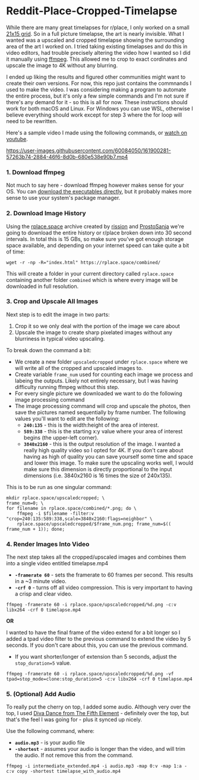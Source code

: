 # Reddit-Place-Cropped-Timelapse

While there are many great timelapses for r/place, I only worked on a small [21x15 grid](https://velkog.com/place). So in a full picture timelapse, the art is nearly invisible. What I wanted was a upscaled and cropped timelapse showing the surrounding area of the art I worked on. I tried taking existing timelapses and do this in video editors, had trouble precisely altering the video how I wanted so I did it manually using [ffmpeg](https://ffmpeg.org/). This allowed me to crop to exact cordinates and upscale the image to 4K without any blurring.

I ended up liking the results and figured other communities might want to create their own versions. For now, this repo just contains the commnands I used to make the video. I was considering making a program to automate the entire process, but it's only a few simple commands and I'm not sure if there's any demand for it - so this is all for now. These instructions should work for both macOS and Linux. For Windows you can use WSL, otherwise I believe everything should work except for step 3 where the for loop will need to be rewritten.

Here's a sample video I made using the following commands, or [watch on youtube](https://www.youtube.com/watch?v=pG87i8e5FWA).

https://user-images.githubusercontent.com/60084050/161900281-57263b74-2884-46f6-8d0b-680e538e90b7.mp4

### 1. Download ffmpeg
Not much to say here - download ffmpeg however makes sense for your OS. You can [download the executables directly](https://www.ffmpeg.org/download.html), but it probably makes more sense to use your system's package manager.

### 2. Download Image History
Using the [rplace.space](https://rplace.space/combined/) archive created by [rission](https://github.com/rissson) and [ProstoSanja](https://github.com/ProstoSanja) we're going to download the entire history or r/place broken down into 30 second intervals. In total this is 15 GBs, so make sure you've got enough storage space available, and depending on your internet speed can take quite a bit of time:

```
wget -r -np -R="index.html" https://rplace.space/combined/
```

This will create a folder in your current directory called `rplace.space` containing another folder `combined` which is where every image will be downloaded in full resolution.

### 3. Crop and Upscale All Images
Next step is to edit the image in two parts:
1. Crop it so we only deal with the portion of the image we care about
2. Upscale the image to create sharp pixelated images without any blurriness in typical video upscaling.

To break down the command a bit:
* We create a new folder `upscaledcropped` under `rplace.space` where we will write all of the cropped and upscaled images to.
* Create variable `frame_num` used for counting each image we process and labeing the outputs. Likely not entirely necessary, but I was having difficulty running ffmpeg without this step.
* For every single picture we downloaded we want to do the following image processing command
* The image processing command will crop and upscale the photos, then save the pictures named sequentially by frame number. The following values you'll want to edit are the following:
  * **`240:135`** - this is the width:height of the area of interest. 
  * **`589:338`** - this is the starting x:y value where your area of interest begins (the upper-left corner).
  * **`3840x2160`** - this is the output resolution of the image. I wanted a really high quality video so I opted for 4K. If you don't care about having as high of quality you can save yourself some time and space and lower this image. To make sure the upscaling works well, I would make sure this dimension is directly proportional to the input dimensions (i.e. 3840x2160 is 16 times the size of 240x135).
  
This is to be run as one singular command:

```
mkdir rplace.space/upscaledcropped; \
frame_num=0; \
for filename in rplace.space/combined/*.png; do \
    ffmpeg -i $filename -filter:v "crop=240:135:589:338,scale=3840x2160:flags=neighbor" \
    rplace.space/upscaledcropped/$frame_num.png; frame_num=$(( frame_num + 1)); done;
```

### 4. Render Images Into Video
The next step takes all the cropped/upscaled images and combines them into a single video entitled timelapse.mp4
* **`-framerate 60`** - sets the framerate to 60 frames per second. This results in a ~3 minute video.
* **`-crf 0`** - turns off all video compression. This is very important to having a crisp and clear video.

```
ffmpeg -framerate 60 -i rplace.space/upscaledcropped/%d.png -c:v libx264 -crf 0 timelapse.mp4
```

**OR**

I wanted to have the final frame of the video extend for a bit longer so I added a tpad video filter to the previous command to extend the video by 5 seconds. If you don't care about this, you can use the previous command.
* If you want shorter/longer of extension than 5 seconds, adjust the `stop_duration=5` value.

```
ffmpeg -framerate 60 -i rplace.space/upscaledcropped/%d.png -vf tpad=stop_mode=clone:stop_duration=5 -c:v libx264 -crf 0 timelapse.mp4
```

### 5. (Optional) Add Audio
To really put the cherry on top, I added some audio. Although very over the top, I used [Diva Dance from The Fifth Element](https://www.youtube.com/watch?v=jDJ4AaTPqfw) - definitely over the top, but that's the feel I was going for - plus it synced up nicely.

Use the following command, where:
* **`audio.mp3`** - is your audio file
* **`-shortest`** - assumes your audio is longer than the video, and will trim the audio. If not remove this from the command.

```
ffmpeg -i intermediate_extended.mp4 -i audio.mp3 -map 0:v -map 1:a -c:v copy -shortest timelapse_with_audio.mp4
```
